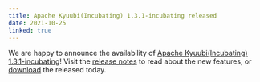 ```yaml
---
title: Apache Kyuubi(Incubating) 1.3.1-incubating released
date: 2021-10-25
linked: true
---
```

<!---
  Licensed under the Apache License, Version 2.0 (the "License");
  you may not use this file except in compliance with the License.
  You may obtain a copy of the License at

   http://www.apache.org/licenses/LICENSE-2.0

  Unless required by applicable law or agreed to in writing, software
  distributed under the License is distributed on an "AS IS" BASIS,
  WITHOUT WARRANTIES OR CONDITIONS OF ANY KIND, either express or implied.
  See the License for the specific language governing permissions and
  limitations under the License. See accompanying LICENSE file.
-->

We are happy to announce the availability of [Apache Kyuubi(Incubating) 1.3.1-incubating](/release/1.3.1-incubating.html)! Visit the [release notes](/release/1.3.1-incubating.html) to read about the new features, or [download](/releases.html) the released today.
